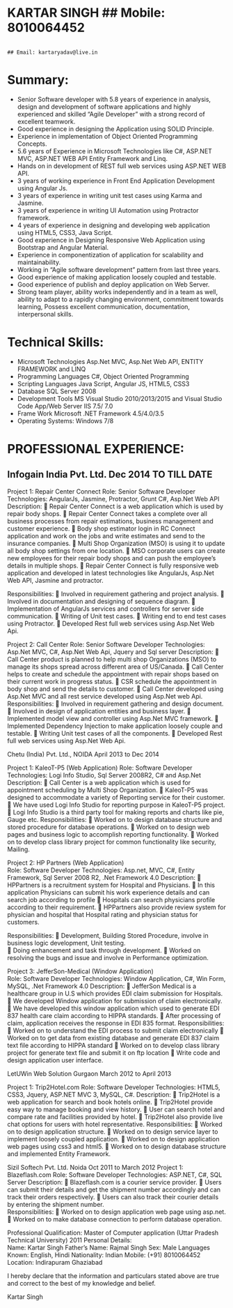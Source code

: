 # KARTAR SINGH                                                                                                    ## Mobile: 8010064452
                                                                                                           ## Email: kartaryadav@live.in


# Summary:
-	Senior Software developer with 5.8 years of experience in analysis, design and development of software applications and highly experienced and skilled “Agile Developer” with a strong record of excellent teamwork.
-	Good experience in designing the Application using SOLID Principle.
-	Experience in implementation of Object Oriented Programming Concepts.
-	5.6 years of Experience in Microsoft Technologies like C#, ASP.NET MVC, ASP.NET WEB API Entity Framework and Linq.
-	Hands on in development of REST full web services using ASP.NET WEB API.
-	3 years of working experience in Front End Application Development using Angular Js.
-	3 years of experience in writing unit test cases using Karma and Jasmine.
-	3 years of experience in writing UI Automation using Protractor framework. 
-	4 years of experience in designing and developing web application using HTML5, CSS3, Java Script.
-	Good experience in Designing Responsive Web Application using Bootstrap and Angular Material.
-	Experience in componentization of application for scalability and maintainability.
-	Working in “Agile software development” pattern from last three years.
-	Good experience of making application loosely coupled and testable. 
-	Good experience of publish and deploy application on Web Server.
-	Strong team player, ability works independently and in a team as well, ability to adapt to a rapidly changing environment, commitment towards learning, Possess excellent communication, documentation, interpersonal skills.

# Technical Skills:
- Microsoft Technologies	Asp.Net MVC, Asp.Net Web API, ENTITY FRAMEWORK and LINQ
- Programming Languages	C#, Object Oriented Programming
- Scripting Languages	Java Script, Angular JS, HTML5, CSS3
- Database 	SQL Server 2008
- Development Tools		MS Visual Studio 2010/2013/2015 and Visual Studio Code
App/Web Server		IIS 7.5/ 7.0
- Frame Work	 Microsoft .NET Framework 4.5/4.0/3.5
- Operating Systems:		            	 Windows 7/8

# PROFESSIONAL EXPERIENCE:

## Infogain India Pvt. Ltd.					Dec 2014 TO TILL DATE
Project 1:  Repair Center Connect
Role:  Senior Software Developer
Technologies:  AngularJs, Jasmine, Protractor, Grunt C#, Asp.Net Web API
Description:
	Repair Center Connect is a web application which is used by repair body shops.
	Repair Center Connect takes a complete over all business processes from repair estimations, business management and customer experience.
	Body shop estimator login in RC Connect application and work on the jobs and write estimates and send to the insurance companies.
	Multi Shop Organization (MSO) is using it to update all body shop settings from one location.
	MSO corporate users can create new employees for their repair body shops and can push the employee’s details in multiple shops.
	Repair Center Connect is fully responsive web application and developed in latest technologies like AngularJs, Asp.Net Web API, Jasmine and protractor.

Responsibilities:
	Involved in requirement gathering and project analysis.
	Involved in documentation and designing of sequence diagram.
	Implementation of AngularJs services and controllers for server side communication.
	Writing of Unit test cases.
	Writing end to end test cases using Protractor.
	Developed Rest full web services using Asp.Net Web Api.

Project 2: Call Center
Role:  Senior Software Developer
Technologies:  Asp.Net MVC, C#, Asp.Net Web Api, Jquery and Sql server
Description:
	Call Center product is planned to help multi shop Organizations (MSO) to manage its shops spread across different area of US/Canada.
	Call Center helps to create and schedule the appointment with repair shops based on their current work in progress status.
	CSR schedule the appointment in body shop and send the details to customer.
	Call Center developed using Asp.Net MVC and all rest service developed using Asp.Net web Api.
Responsibilities:
	Involved in requirement gathering and design document.
	Involved in design of application entities and business layer.
	Implemented model view and controller using Asp.Net MVC framework.
	Implemented Dependency Injection to make application loosely couple and testable.
	Writing Unit test cases of all the components. 
	Developed Rest full web services using Asp.Net Web Api.

Chetu (India) Pvt. Ltd., NOIDA 				April 2013 to Dec 2014

Project 1:  KaleoT-P5 (Web Application)
Role:  Software Developer
Technologies: Logi Info Studio, Sql Server 2008R2, C# and Asp.Net
Description:
	Call Center is a web application which is used for appointment scheduling by Multi Shop Organization.
	KaleoT-P5 was designed to accommodate a variety of Reporting service for their customer.
	We have used Logi Info Studio for reporting purpose in KaleoT-P5 project.
	Logi Info Studio is a third party tool for making reports and charts like pie, Gauge etc.
Responsibilities:
	Worked on to design database structure and stored procedure for database operations.
	Worked on to design web pages and business logic to accomplish reporting functionality.
	Worked on to develop class library project for common functionality like security, Mailing.

Project 2:  HP Partners (Web Application)                               
Role:  Software Developer
Technologies:  Asp.net, MVC, C#, Entity Framework, Sql Server 2008 R2, .Net Framework 4.0
Description:
	HPPartners is a recruitment system for Hospital and Physicians.
	In this application Physicians can submit his work experience details and can search job according to profile 
	Hospitals can search physicians profile according to their requirement.
	HPPartners also provide review system for physician and hospital that Hospital rating and physician status for customers.

Responsibilities:
	Development, Building Stored Procedure, involve in business logic development, Unit testing.  
	Doing enhancement and task through development.
	Worked on resolving the bugs and issue and involve in Performance optimization.

Project 3:  JefferSon-Medical (Window Application)                                                 
Role:  Software Developer
Technologies:   Window Application, C#, Win Form, MySQL, .Net Framework 4.0
Description:
	JefferSon Medical is a healthcare group in U.S which provides EDI claim submission for Hospitals.
	We developed Window application for submission of claim electronically.
	We have developed this window application which used to generate EDI 837 health care claim according to HIPPA standards.
	After processing of claim, application receives the response in EDI 835 format.
Responsibilities:
	Worked on to understand the EDI process to submit claim electronically
	Worked on to get data from existing database and generate EDI 837 claim text file according to HIPPA standard
	Worked on to develop class library project for generate text file and submit it on ftp location
	Write code and design application user interface.






LetUWin Web Solution Gurgaon 			March 2012 to April 2013

Project 1:  Trip2Hotel.com
Role:  Software Developer
Technologies:   HTML5, CSS3, Jquery, ASP.NET MVC 3, MySQL, C#.
Description:
	Trip2Hotel is a web application for search and book hotels online.
	Trip2Hotel provide easy way to manage booking and view history.
	User can search hotel and compare rate and facilities provided by hotel.
	Trip2Hotel also provide live chat options for users with hotel representative.
Responsibilities:
	Worked on to design application structure.
	Worked on to design service layer to implement loosely coupled application.
	Worked on to design application web pages using css3 and html5.
	Worked on to design database structure and implemented Entity Framework.

Sizil Softech Pvt. Ltd.  Noida 				    Oct 2011 to March 2012
Project 1:  Blazeflash.com
Role:  Software Developer
Technologies:   ASP.NET, C#, SQL Server
Description:
	Blazeflash.com is a courier service provider.
	Users can submit their details and get the shipment number accordingly and can track their orders respectively. 
	Users can also track their courier details by entering the shipment number.  
Responsibilities:
	Worked on to design application web page using asp.net.
	Worked on to make database connection to perform database operation.  

Professional Qualification:
 Master of Computer application (Uttar Pradesh Technical University) 2011
Personal Details:	
Name:			Kartar Singh
Father’s Name:		Rajmal Singh
Sex:			Male 
Languages Known:	English, Hindi
Nationality:		Indian
Mobile:                         	 (+91) 8010064452
Location:                       	Indirapuram Ghaziabad


I hereby declare that the information and particulars stated above are true and correct to the best of my knowledge and belief.

Kartar Singh
